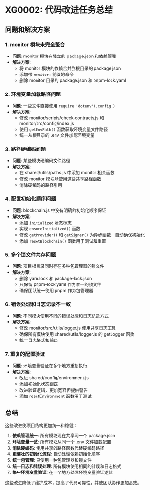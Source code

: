 # XG0002: 代码改进任务总结

## 问题和解决方案

### 1. monitor 模块未完全整合
- **问题**: monitor 模块有独立的 package.json 和依赖管理
- **解决方案**:
  - 将 monitor 模块的依赖合并到根目录的 package.json
  - 添加带 `monitor:` 前缀的命令
  - 删除 monitor 目录的 package.json 和 pnpm-lock.yaml

### 2. 环境变量加载路径问题
- **问题**: 一些文件直接使用 `require('dotenv').config()`
- **解决方案**:
  - 修改 monitor/scripts/check-contracts.js 和 monitor/src/config/index.js 
  - 使用 `getEnvPath()` 函数获取环境变量文件路径
  - 统一从根目录的 .env 文件加载环境变量

### 3. 路径硬编码问题
- **问题**: 某些模块硬编码文件路径
- **解决方案**:
  - 在 shared/utils/paths.js 中添加 monitor 相关函数
  - 修改 monitor 模块以使用这些共享路径函数
  - 消除硬编码的路径引用

### 4. 配置初始化顺序问题
- **问题**: blockchain.js 中没有明确的初始化顺序保证
- **解决方案**:
  - 添加 `initialized` 状态标志
  - 实现 `ensureInitialized()` 函数
  - 修改 `getProvider()` 和 `getSigner()` 为异步函数，自动确保初始化
  - 添加 `resetBlockchain()` 函数用于测试和重置

### 5. 多个锁文件共存问题
- **问题**: 项目根目录同时存在多种包管理器的锁文件
- **解决方案**:
  - 删除 yarn.lock 和 package-lock.json
  - 只保留 pnpm-lock.yaml 作为唯一的锁文件
  - 确保团队统一使用 pnpm 作为包管理器

### 6. 错误处理和日志记录不一致
- **问题**: 不同模块使用不同的错误处理和日志记录方式
- **解决方案**:
  - 修改 monitor/src/utils/logger.js 使用共享日志工具
  - 确保所有模块使用 shared/utils/logger.js 的 getLogger 函数
  - 统一日志格式和输出

### 7. 重复的配置验证
- **问题**: 环境变量验证在多个地方重复执行
- **解决方案**:
  - 改进 shared/config/environment.js
  - 添加初始化状态跟踪
  - 改进验证逻辑，更加宽容但提供警告
  - 添加 resetEnvironment 函数用于测试

## 总结

这些改进使项目结构更加统一和稳健：

1. **依赖管理统一**: 所有模块现在共享同一个 package.json
2. **环境变量一致**: 所有模块从同一个 .env 文件加载配置
3. **消除硬编码**: 使用共享的路径函数代替硬编码路径
4. **更健壮的初始化流程**: 自动处理依赖初始化顺序
5. **统一包管理**: 只使用一种包管理器和锁文件
6. **统一日志和错误处理**: 所有模块使用相同的错误和日志格式
7. **集中环境变量验证**: 在一个地方处理环境变量验证逻辑

这些改进降低了维护成本，提高了代码可靠性，并使团队协作更加高效。 